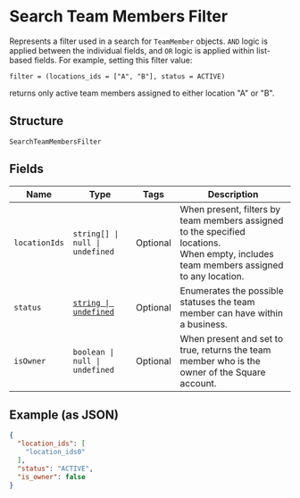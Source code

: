 
# Search Team Members Filter

Represents a filter used in a search for `TeamMember` objects. `AND` logic is applied
between the individual fields, and `OR` logic is applied within list-based fields.
For example, setting this filter value:

```
filter = (locations_ids = ["A", "B"], status = ACTIVE)
```

returns only active team members assigned to either location "A" or "B".

## Structure

`SearchTeamMembersFilter`

## Fields

| Name | Type | Tags | Description |
|  --- | --- | --- | --- |
| `locationIds` | `string[] \| null \| undefined` | Optional | When present, filters by team members assigned to the specified locations.<br>When empty, includes team members assigned to any location. |
| `status` | [`string \| undefined`](../../doc/models/team-member-status.md) | Optional | Enumerates the possible statuses the team member can have within a business. |
| `isOwner` | `boolean \| null \| undefined` | Optional | When present and set to true, returns the team member who is the owner of the Square account. |

## Example (as JSON)

```json
{
  "location_ids": [
    "location_ids0"
  ],
  "status": "ACTIVE",
  "is_owner": false
}
```

